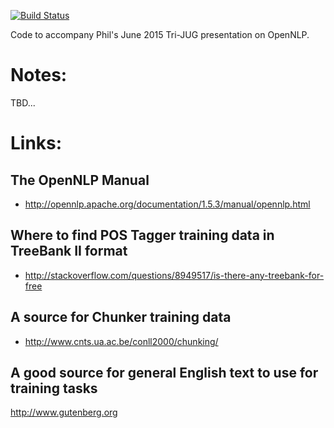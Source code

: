 [![Build Status](https://travis-ci.org/alu0100693737/opennlp-demoFinal.svg?branch=master)](https://travis-ci.org/alu0100693737/opennlp-demoFinal)

Code to accompany Phil's June 2015 Tri-JUG presentation
on OpenNLP.

# Notes:

TBD...

# Links:

## The OpenNLP Manual
* http://opennlp.apache.org/documentation/1.5.3/manual/opennlp.html

## Where to find POS Tagger training data in TreeBank II format
* http://stackoverflow.com/questions/8949517/is-there-any-treebank-for-free

## A source for Chunker training data
* http://www.cnts.ua.ac.be/conll2000/chunking/

## A good source for general English text to use for training tasks
http://www.gutenberg.org
